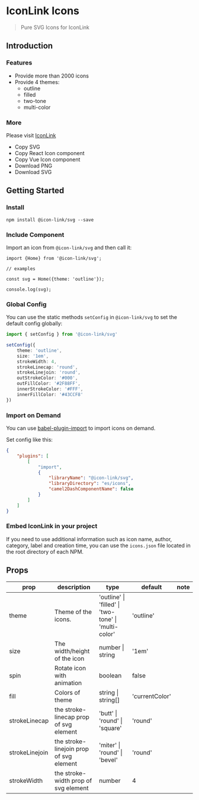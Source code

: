 # IconLink Icons

> Pure SVG Icons for IconLink

## Introduction

### Features

-   Provide more than 2000 icons
-   Provide 4 themes:
    -   outline
    -   filled
    -   two-tone
    -   multi-color

### More

Please visit [IconLink](https://icon-space.github.io/doc/)

-   Copy SVG
-   Copy React Icon component
-   Copy Vue Icon component
-   Download PNG
-   Download SVG

## Getting Started

### Install

```
npm install @icon-link/svg --save
```

### Include Component

Import an icon from `@icon-link/svg` and then call it:

```
import {Home} from '@icon-link/svg';

// examples

const svg = Home({theme: 'outline'});

console.log(svg);
```

### Global Config

You can use the static methods `setConfig` in `@icon-link/svg` to set the default config globally:

```typescript
import { setConfig } from '@icon-link/svg'

setConfig({
    theme: 'outline',
    size: '1em',
    strokeWidth: 4,
    strokeLinecap: 'round',
    strokeLinejoin: 'round',
    outStrokeColor: '#000',
    outFillColor: '#2F88FF',
    innerStrokeColor: '#FFF',
    innerFillColor: '#43CCF8'
})
```

### Import on Demand

You can use [babel-plugin-import](https://github.com/ant-design/babel-plugin-import) to import icons on demand.

Set config like this:

```json
{
    "plugins": [
        [
            "import",
            {
                "libraryName": "@icon-link/svg",
                "libraryDirectory": "es/icons",
                "camel2DashComponentName": false
            }
        ]
    ]
}
```

### Embed IconLink in your project

If you need to use additional information such as icon name, author, category, label and creation time, you can use the `icons.json` file located in the root directory of each NPM.

## Props

| prop           | description                             | type                                                             | default        | note |
| -------------- | --------------------------------------- | ---------------------------------------------------------------- | -------------- | ---- |
| theme          | Theme of the icons.                     | 'outline' &#124; 'filled' &#124; 'two-tone' &#124; 'multi-color' | 'outline'      |      |
| size           | The width/height of the icon            | number &#124; string                                             | '1em'          |      |
| spin           | Rotate icon with animation              | boolean                                                          | false          |      |
| fill           | Colors of theme                         | string &#124; string[]                                           | 'currentColor' |      |
| strokeLinecap  | the stroke-linecap prop of svg element  | 'butt' &#124; 'round' &#124; 'square'                            | 'round'        |      |
| strokeLinejoin | the stroke-linejoin prop of svg element | 'miter' &#124; 'round' &#124; 'bevel'                            | 'round'        |      |
| strokeWidth    | the stroke-width prop of svg element    | number                                                           | 4              |      |
